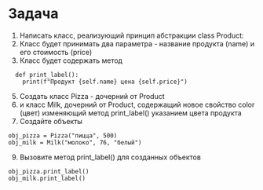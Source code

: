 # Задача
1. Написать класс, реализующий принцип абстракции
  class Product:
2. Класс будет принимать два параметра - название продукта (name) и его стоимость (price)
3. Класс будет содержать метод
```
  def print_label():
    print(f"Продукт {self.name} цена {self.price}")
```
5. Создать класс Pizza - дочерний от Product
6. и класс Milk, дочерний от Product, содержащий новое свойство color (цвет)
   изменяющий метод print_label() указанием цвета продукта
7. Создайте объекты
```
obj_pizza = Pizza("пицца", 500)
obj_milk = Milk("молоко", 76, "белый")
```
9. Вызовите метод print_label() для созданных объектов
```
obj_pizza.print_label()
obj_milk.print_label()
```

